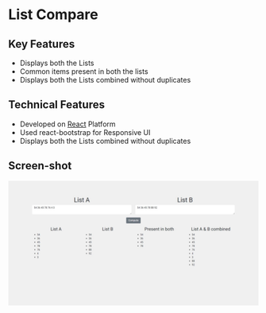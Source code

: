 # List Compare

<h2>Key Features</h2>
<ul>
    <li>Displays both the Lists</li>
    <li>Common items present in both the lists</li>
    <li>Displays both the Lists combined without duplicates</li>
</ul>

<h2>Technical Features</h2>
<ul>
    <li>Developed on <a href="https://reactjs.org/">React</a> Platform</li>
    <li>Used <a>react-bootstrap</a> for Responsive UI</li>
    <li>Displays both the Lists combined without duplicates</li>
</ul>

<h2>Screen-shot</h2>
<img src="./src/assests/list-compare.jpg" />